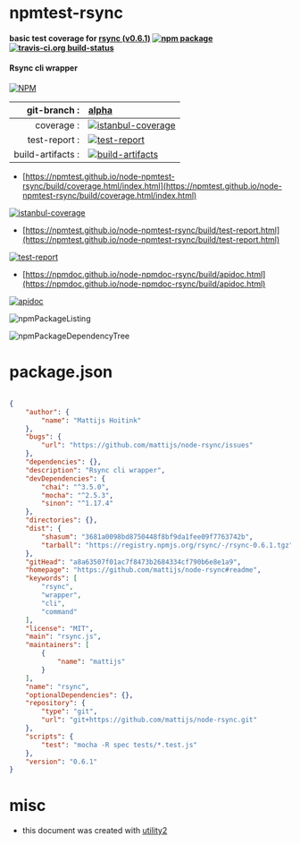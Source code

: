 # npmtest-rsync

#### basic test coverage for  [rsync (v0.6.1)](https://github.com/mattijs/node-rsync#readme)  [![npm package](https://img.shields.io/npm/v/npmtest-rsync.svg?style=flat-square)](https://www.npmjs.org/package/npmtest-rsync) [![travis-ci.org build-status](https://api.travis-ci.org/npmtest/node-npmtest-rsync.svg)](https://travis-ci.org/npmtest/node-npmtest-rsync)

#### Rsync cli wrapper

[![NPM](https://nodei.co/npm/rsync.png?downloads=true&downloadRank=true&stars=true)](https://www.npmjs.com/package/rsync)

| git-branch : | [alpha](https://github.com/npmtest/node-npmtest-rsync/tree/alpha)|
|--:|:--|
| coverage : | [![istanbul-coverage](https://npmtest.github.io/node-npmtest-rsync/build/coverage.badge.svg)](https://npmtest.github.io/node-npmtest-rsync/build/coverage.html/index.html)|
| test-report : | [![test-report](https://npmtest.github.io/node-npmtest-rsync/build/test-report.badge.svg)](https://npmtest.github.io/node-npmtest-rsync/build/test-report.html)|
| build-artifacts : | [![build-artifacts](https://npmtest.github.io/node-npmtest-rsync/glyphicons_144_folder_open.png)](https://github.com/npmtest/node-npmtest-rsync/tree/gh-pages/build)|

- [https://npmtest.github.io/node-npmtest-rsync/build/coverage.html/index.html](https://npmtest.github.io/node-npmtest-rsync/build/coverage.html/index.html)

[![istanbul-coverage](https://npmtest.github.io/node-npmtest-rsync/build/screenCapture.buildCi.browser.%252Ftmp%252Fbuild%252Fcoverage.lib.html.png)](https://npmtest.github.io/node-npmtest-rsync/build/coverage.html/index.html)

- [https://npmtest.github.io/node-npmtest-rsync/build/test-report.html](https://npmtest.github.io/node-npmtest-rsync/build/test-report.html)

[![test-report](https://npmtest.github.io/node-npmtest-rsync/build/screenCapture.buildCi.browser.%252Ftmp%252Fbuild%252Ftest-report.html.png)](https://npmtest.github.io/node-npmtest-rsync/build/test-report.html)

- [https://npmdoc.github.io/node-npmdoc-rsync/build/apidoc.html](https://npmdoc.github.io/node-npmdoc-rsync/build/apidoc.html)

[![apidoc](https://npmdoc.github.io/node-npmdoc-rsync/build/screenCapture.buildCi.browser.%252Ftmp%252Fbuild%252Fapidoc.html.png)](https://npmdoc.github.io/node-npmdoc-rsync/build/apidoc.html)

![npmPackageListing](https://npmtest.github.io/node-npmtest-rsync/build/screenCapture.npmPackageListing.svg)

![npmPackageDependencyTree](https://npmtest.github.io/node-npmtest-rsync/build/screenCapture.npmPackageDependencyTree.svg)



# package.json

```json

{
    "author": {
        "name": "Mattijs Hoitink"
    },
    "bugs": {
        "url": "https://github.com/mattijs/node-rsync/issues"
    },
    "dependencies": {},
    "description": "Rsync cli wrapper",
    "devDependencies": {
        "chai": "^3.5.0",
        "mocha": "^2.5.3",
        "sinon": "^1.17.4"
    },
    "directories": {},
    "dist": {
        "shasum": "3681a0098bd8750448f8bf9da1fee09f7763742b",
        "tarball": "https://registry.npmjs.org/rsync/-/rsync-0.6.1.tgz"
    },
    "gitHead": "a8a63507f01ac7f8473b2684334cf790b6e8e1a9",
    "homepage": "https://github.com/mattijs/node-rsync#readme",
    "keywords": [
        "rsync",
        "wrapper",
        "cli",
        "command"
    ],
    "license": "MIT",
    "main": "rsync.js",
    "maintainers": [
        {
            "name": "mattijs"
        }
    ],
    "name": "rsync",
    "optionalDependencies": {},
    "repository": {
        "type": "git",
        "url": "git+https://github.com/mattijs/node-rsync.git"
    },
    "scripts": {
        "test": "mocha -R spec tests/*.test.js"
    },
    "version": "0.6.1"
}
```



# misc
- this document was created with [utility2](https://github.com/kaizhu256/node-utility2)
